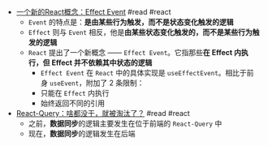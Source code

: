- [一个新的React概念：Effect Event](https://segmentfault.com/a/1190000044008636) #read #react
	- `Event` 的特点是：**是由某些行为触发，而不是状态变化触发的逻辑**
	- `Effect` 则与 `Event` 相反，他是**由某些状态变化触发的，而不是某些行为触发的逻辑**
	- `React` 提出了一个新概念 —— `Effect Event`。它指那些**在 Effect 内执行，但 Effect 并不依赖其中状态的逻辑**
		- `Effect Event` 在 `React` 中的具体实现是 `useEffectEvent`。相比于前身 `useEvent`，附加了 2 条限制：
		- 只能在 `Effect` 内执行
		- 始终返回不同的引用
- [React-Query：啥都没干，就被淘汰了？](https://segmentfault.com/a/1190000043831338) #read #react
	- 之前，**数据同步**的逻辑主要发生在位于前端的 `React-Query` 中
	- 现在，**数据同步**的逻辑发生在后端